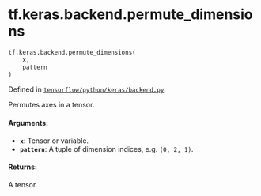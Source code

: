 <div itemscope itemtype="http://developers.google.com/ReferenceObject">
<meta itemprop="name" content="tf.keras.backend.permute_dimensions" />
<meta itemprop="path" content="Stable" />
</div>

# tf.keras.backend.permute_dimensions

``` python
tf.keras.backend.permute_dimensions(
    x,
    pattern
)
```



Defined in [`tensorflow/python/keras/backend.py`](https://www.tensorflow.org/code/tensorflow/python/keras/backend.py).

Permutes axes in a tensor.

#### Arguments:

* <b>`x`</b>: Tensor or variable.
* <b>`pattern`</b>: A tuple of
        dimension indices, e.g. `(0, 2, 1)`.


#### Returns:

A tensor.